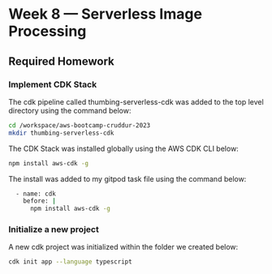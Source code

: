 # Week 8 — Serverless Image Processing

## Required Homework 

### Implement CDK Stack

The cdk pipeline called thumbing-serverless-cdk was added to the top level directory using the command below:

```sh
cd /workspace/aws-bootcamp-cruddur-2023
mkdir thumbing-serverless-cdk
```

The CDK Stack was installed globally using the AWS CDK CLI below:

```sh
npm install aws-cdk -g
```

The install was added to my gitpod task file using the command below:

```sh
  - name: cdk
    before: |
      npm install aws-cdk -g
```

### Initialize a new project

A new cdk project was initialized within the folder we created below:

```sh
cdk init app --language typescript
```
      
